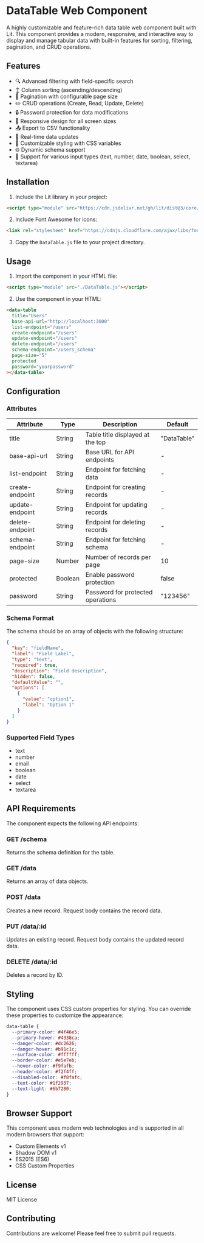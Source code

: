 # DataTable Web Component

A highly customizable and feature-rich data table web component built with Lit. This component provides a modern, responsive, and interactive way to display and manage tabular data with built-in features for sorting, filtering, pagination, and CRUD operations.

## Features

- 🔍 Advanced filtering with field-specific search
- ↕️ Column sorting (ascending/descending)
- 📄 Pagination with configurable page size
- ✏️ CRUD operations (Create, Read, Update, Delete)
- 🔒 Password protection for data modifications
- 📱 Responsive design for all screen sizes
- 📤 Export to CSV functionality
- 🔄 Real-time data updates
- 🎨 Customizable styling with CSS variables
- 🌐 Dynamic schema support
- 📝 Support for various input types (text, number, date, boolean, select, textarea)

## Installation

1. Include the Lit library in your project:
```html
<script type="module" src="https://cdn.jsdelivr.net/gh/lit/dist@3/core/lit-core.min.js"></script>
```

2. Include Font Awesome for icons:
```html
<link rel="stylesheet" href="https://cdnjs.cloudflare.com/ajax/libs/font-awesome/6.7.2/css/all.min.css">
```

3. Copy the `DataTable.js` file to your project directory.

## Usage

1. Import the component in your HTML file:
```html
<script type="module" src="./DataTable.js"></script>
```

2. Use the component in your HTML:
```html
<data-table 
  title="Users"
  base-api-url="http://localhost:3000"
  list-endpoint="/users"
  create-endpoint="/users"
  update-endpoint="/users"
  delete-endpoint="/users"
  schema-endpoint="/users_schema"
  page-size="5"
  protected
  password="yourpassword"
></data-table>
```

## Configuration

### Attributes

| Attribute | Type | Description | Default |
|-----------|------|-------------|---------|
| title | String | Table title displayed at the top | "DataTable" |
| base-api-url | String | Base URL for API endpoints | - |
| list-endpoint | String | Endpoint for fetching data | - |
| create-endpoint | String | Endpoint for creating records | - |
| update-endpoint | String | Endpoint for updating records | - |
| delete-endpoint | String | Endpoint for deleting records | - |
| schema-endpoint | String | Endpoint for fetching schema | - |
| page-size | Number | Number of records per page | 10 |
| protected | Boolean | Enable password protection | false |
| password | String | Password for protected operations | "123456" |

### Schema Format

The schema should be an array of objects with the following structure:

```json
{
  "key": "fieldName",
  "label": "Field Label",
  "type": "text",
  "required": true,
  "description": "Field description",
  "hidden": false,
  "defaultValue": "",
  "options": [
    {
      "value": "option1",
      "label": "Option 1"
    }
  ]
}
```

### Supported Field Types

- text
- number
- email
- boolean
- date
- select
- textarea

## API Requirements

The component expects the following API endpoints:

### GET /schema
Returns the schema definition for the table.

### GET /data
Returns an array of data objects.

### POST /data
Creates a new record. Request body contains the record data.

### PUT /data/:id
Updates an existing record. Request body contains the updated record data.

### DELETE /data/:id
Deletes a record by ID.

## Styling

The component uses CSS custom properties for styling. You can override these properties to customize the appearance:

```css
data-table {
  --primary-color: #4f46e5;
  --primary-hover: #4338ca;
  --danger-color: #dc2626;
  --danger-hover: #b91c1c;
  --surface-color: #ffffff;
  --border-color: #e5e7eb;
  --hover-color: #f9fafb;
  --header-color: #f2f4ff;
  --disabled-color: #f8fafc;
  --text-color: #1f2937;
  --text-light: #6b7280;
}
```

## Browser Support

This component uses modern web technologies and is supported in all modern browsers that support:
- Custom Elements v1
- Shadow DOM v1
- ES2015 (ES6)
- CSS Custom Properties

## License

MIT License

## Contributing

Contributions are welcome! Please feel free to submit pull requests.